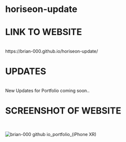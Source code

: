 # horiseon-update

<h1>LINK TO WEBSITE </h1> <br/>
https://brian-000.github.io/horiseon-update/
<br/>
<h1>UPDATES</h1><br/>
New Updates for Portfolio coming soon..
<br/>
<h1>SCREENSHOT OF WEBSITE</h1><br/>

![brian-000 github io_portfolio_(iPhone XR)](https://user-images.githubusercontent.com/97015333/155918125-0dd447f9-1766-416f-800a-b3ebe0cbf9cc.png)



